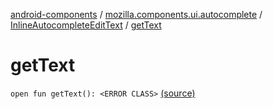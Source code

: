 [android-components](../../index.md) / [mozilla.components.ui.autocomplete](../index.md) / [InlineAutocompleteEditText](index.md) / [getText](./get-text.md)

# getText

`open fun getText(): <ERROR CLASS>` [(source)](https://github.com/mozilla-mobile/android-components/blob/master/components/ui/autocomplete/src/main/java/mozilla/components/ui/autocomplete/InlineAutocompleteEditText.kt#L284)